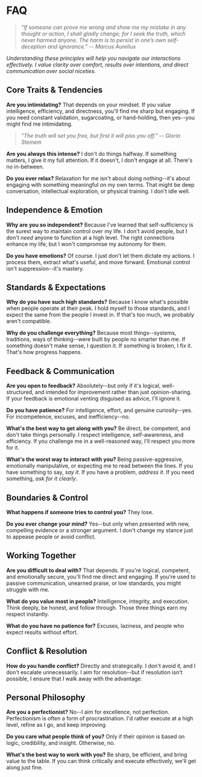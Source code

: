 # FAQ

> *"If someone can prove me wrong and show me my mistake in any thought or action, I shall gladly change; for I seek the truth, which never harmed anyone. The harm is to persist in one’s own self-deception and ignorance." -- Marcus Aurelius*

*Understanding these principles will help you navigate our interactions effectively. I value clarity over comfort, results over intentions, and direct communication over social niceties.*

## Core Traits & Tendencies

**Are you intimidating?**
That depends on your mindset. If you value intelligence, efficiency, and directness, you'll find me sharp but engaging. If you need constant validation, sugarcoating, or hand-holding, then yes--you might find me intimidating.

> *"The truth will set you free, but first it will piss you off." -- Gloria Steinem*

**Are you always this intense?**
I don't do things halfway. If something matters, I give it my full attention. If it doesn't, I don't engage at all. There's no in-between.

**Do you ever relax?**
Relaxation for me isn't about doing nothing--it's about engaging with something meaningful on my own terms. That might be deep conversation, intellectual exploration, or physical training. I don't idle well.

## Independence & Emotion

**Why are you so independent?**
Because I've learned that self-sufficiency is the surest way to maintain control over my life. I don't avoid people, but I don't *need* anyone to function at a high level. The right connections enhance my life, but I won't compromise my autonomy for them.

**Do you have emotions?**
Of course. I just don't let them dictate my actions. I process them, extract what's useful, and move forward. Emotional control isn't suppression--it's mastery.

## Standards & Expectations

**Why do you have such high standards?**
Because I know what's possible when people operate at their peak. I hold myself to those standards, and I expect the same from the people I invest in. If that's too much, we probably aren't compatible.

**Why do you challenge everything?**
Because most things--systems, traditions, ways of thinking--were built by people no smarter than me. If something doesn't make sense, I question it. If something is broken, I fix it. That's how progress happens.

## Feedback & Communication

**Are you open to feedback?**
Absolutely--but only if it's logical, well-structured, and intended for improvement rather than just opinion-sharing. If your feedback is emotional venting disguised as advice, I'll ignore it.

**Do you have patience?**
For intelligence, effort, and genuine curiosity--yes. For incompetence, excuses, and inefficiency--no.

**What's the best way to get along with you?**
Be direct, be competent, and don't take things personally. I respect intelligence, self-awareness, and efficiency. If you challenge me in a well-reasoned way, I'll respect you more for it.

**What's the worst way to interact with you?**
Being passive-aggressive, emotionally manipulative, or expecting me to read between the lines. If you have something to say, *say it*. If you have a problem, *address it*. If you need something, *ask for it clearly*.

## Boundaries & Control

**What happens if someone tries to control you?**
They lose.

**Do you ever change your mind?**
Yes--but only when presented with new, compelling evidence or a stronger argument. I don't change my stance just to appease people or avoid conflict.

## Working Together

**Are you difficult to deal with?**
That depends. If you're logical, competent, and emotionally secure, you'll find me direct and engaging. If you're used to passive communication, unearned praise, or low standards, you might struggle with me.

**What do you value most in people?**
Intelligence, integrity, and execution. Think deeply, be honest, and follow through. Those three things earn my respect instantly.

**What do you have no patience for?**
Excuses, laziness, and people who expect results without effort.

## Conflict & Resolution

**How do you handle conflict?**
Directly and strategically. I don't avoid it, and I don't escalate unnecessarily. I aim for resolution--but if resolution isn't possible, I ensure that I walk away with the advantage.

## Personal Philosophy

**Are you a perfectionist?**
No--I aim for excellence, not perfection. Perfectionism is often a form of procrastination. I'd rather execute at a high level, refine as I go, and keep improving.

**Do you care what people think of you?**
Only if their opinion is based on logic, credibility, and insight. Otherwise, no.

**What's the best way to work with you?**
Be sharp, be efficient, and bring value to the table. If you can think critically and execute effectively, we'll get along just fine.